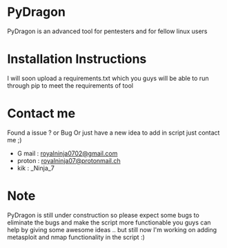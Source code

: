 # PyDragon
PyDragon is an advanced tool for pentesters and for fellow linux users 

# Installation Instructions 
I will soon upload a requirements.txt which you guys will be able to run through pip to meet 
the requirements of tool

# Contact me
Found a issue ? or Bug Or just have a new idea to add in script just contact me ;)
* G mail : royalninja0702@gmail.com
* proton : royalninja07@protonmail.ch
* kik : _Ninja_7

# Note
PyDragon is still under construction so please expect some bugs to eliminate the 
bugs and make the script more functionable you guys can help by giving some awesome 
ideas .. but still now I'm working on adding metasploit and nmap functionality in the 
script :)

